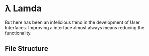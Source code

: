 # λ Lamda

But here has been an infelicious trend in the development of User Interfaces.
Improving a interface almost always means reducing the functionality.


## File Structure

